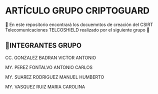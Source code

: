 # ARTÍCULO GRUPO CRIPTOGUARD

:construction: En este repositorio encontrará los docuemntos de creación del CSIRT Telecomunicaciones TELCOSHIELD realizado por el siguiente grupo  :construction:


## :hammer:INTEGRANTES GRUPO

CC. GONZALEZ BADRAN VICTOR ANTONIO

MY. PEREZ FONTALVO ANTONIO CARLOS

MY. SUAREZ RODRIGUEZ MANUEL HUMBERTO

MY. VASQUEZ RUIZ MARIA CAROLINA

